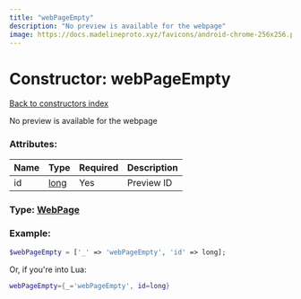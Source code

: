 ```yaml
---
title: "webPageEmpty"
description: "No preview is available for the webpage"
image: https://docs.madelineproto.xyz/favicons/android-chrome-256x256.png
---
```

# Constructor: webPageEmpty  
[Back to constructors index](index.md)



No preview is available for the webpage

### Attributes:

| Name     |    Type       | Required | Description |
|----------|---------------|----------|-------------|
|id|[long](../types/long.md) | Yes|Preview ID|



### Type: [WebPage](../types/WebPage.md)


### Example:

```php
$webPageEmpty = ['_' => 'webPageEmpty', 'id' => long];
```  


Or, if you're into Lua:

```lua
webPageEmpty={_='webPageEmpty', id=long}

```


